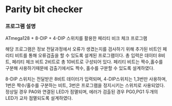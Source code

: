 Parity bit checker
===============  


### 프로그램 설명  

ATmega128 + 8-DIP + 4-DIP 스위치를 활용한 페리티 비크 체크 프로그램  

해당 프로그램은 정보 전달과정에서 오류가 생겼는지를 검사하기 위해 추가된 비트인 페리티 비트를 통해 오류검출을 할 수 있도록 설계된 프로그램이다. 
총 입력은 데이터 8비트, 페리티 체크 비트 2비트로 총 10비트로 구성되어 있다. 페리티 비트는 짝수,홀수를 구분해 사용하기때문에 검출기에서도 짝수, 홀수를 구분할 수 있도록 설계하였다.   
  
8-DIP 스위치는 전달받은 8비트 데이터가 입력되며, 4-DIP스위치는 1,3번만 사용하며, 1번은 짝수/홀수를 구분하는 비트, 3번은 프로그램을 정지시키는 스위치로 사용되었다. 정상일 경우 PA0와 연결된 LED가 점멸되며, 에러가 검출된 경우 PG0,PG1 두개의 LED가 교차 점멸되도록 설계하였다.  

